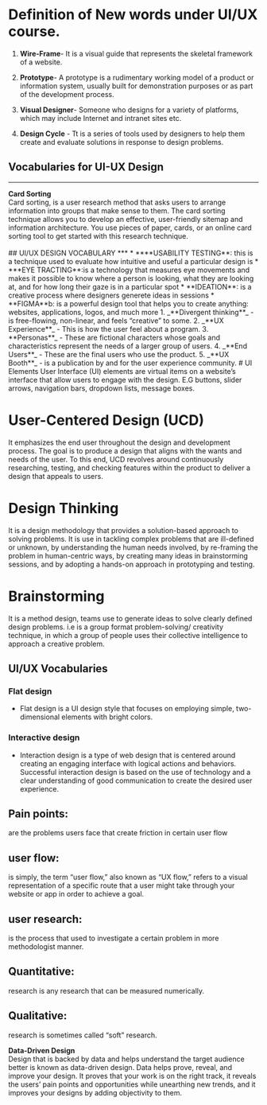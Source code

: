 # Definition of New words under UI/UX course.

1. **Wire-Frame**- It is a visual guide that represents the skeletal framework of a website. 

2. **Prototype**- A prototype is a rudimentary working model of a product or information system, usually built for demonstration purposes or as part of the development process. 

3. **Visual Designer**- Someone who designs for a variety of platforms, which may include Internet and intranet sites etc.

4. **Design Cycle** - Tt is a series of tools used by designers to help them create and evaluate solutions in response to design problems.


   

## Vocabularies for UI-UX Design
<hr>
<strong>Card Sorting</strong><br>
Card sorting, is a user research method that asks users to arrange information into groups that make sense to them. The card sorting technique allows you to develop an effective, user-friendly sitemap and information architecture. You use pieces of paper, cards, or an online card sorting tool to get started with this research technique.<br><br>
## UI/UX DESIGN VOCABULARY
***
* ****USABILITY TESTING**: this is a technique used to evaluate how intuitive and useful a particular design is
* ***EYE TRACTING**:is a technology that measures eye movements and makes it possible to know where a person is looking, what they are looking at, and for how long their gaze is in a particular spot
* **IDEATION**: is a creative process where designers generete ideas in sessions
* **FIGMA**b: is a powerful design tool that helps you to create anything: websites, applications, logos, and much more
1. _**Divergent thinking**_ -  is free-flowing, non-linear, and feels “creative” to some.
2. _**UX Experience**_ - This is how the user feel about a program.
3. **Personas**_ - These are fictional characters whose goals and characteristics represent the needs of a larger group of users.
4. _**End Users**_ - These are the final users who use the product.
5. _**UX Booth**_ - is a publication by and for the user experience community.
  # UI Elements
User Interface (UI) elements are virtual items on a website’s interface that allow users to engage with the design. E.G buttons, slider arrows, navigation bars, dropdown lists, message boxes. 


# User-Centered Design (UCD)
It emphasizes the end user throughout the design and development process. The goal is to produce a design that aligns with the wants and needs of the user. To this end, UCD revolves around continuously researching, testing, and checking features within the product to deliver a design that appeals to users.

# Design Thinking 
It is a design methodology that provides a solution-based approach to solving problems. It is use in tackling complex problems that are ill-defined or unknown, by understanding the human needs involved, by re-framing the problem in human-centric ways, by creating many ideas in brainstorming sessions, and by adopting a hands-on approach in prototyping and testing.

# Brainstorming

It is a method design, teams use to generate ideas to solve clearly defined design problems. i.e is a group format problem-solving/ creativity technique, in which a group of people uses their collective intelligence to approach a creative problem.

## UI/UX Vocabularies

### Flat design
* Flat design is a UI design style that focuses on employing simple, two-dimensional elements with bright colors.
### Interactive design
* Interaction design is a type of web design that is centered around creating an engaging interface with logical actions and behaviors. Successful interaction design is based on the use of technology and a clear understanding of good communication to create the desired user experience.

## Pain points:
are the problems users face that create friction in certain user flow
## user flow:
is simply, the term “user flow,” also known as “UX flow,” refers to a visual representation of a specific route that a user might take through your website or app in order to achieve a goal.
## user research:
 is the process that used to investigate a certain problem in more methodologist manner.
 ## Quantitative:
  research is any research that can be measured numerically.
  ## Qualitative:
  research is sometimes called “soft” research.

<strong>Data-Driven Design</strong><br>
Design that is backed by data and helps understand the target audience better is known as data-driven design. Data helps prove, reveal, and improve your design. It proves that your work is on the right track, it reveals the users’ pain points and opportunities while unearthing new trends, and it improves your designs by adding objectivity to them.